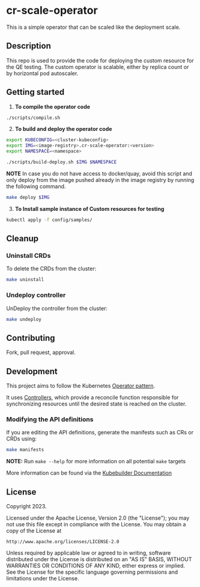 # cr-scale-operator
This is a simple operator that can be scaled like the deployment scale.

## Description
This repo is used to provide the code for deploying the custom resource for the QE testing. The custom operator is scalable, either by replica count or by horizontal pod autoscaler.

## Getting started

1. **To compile the operator code**

```sh
./scripts/compile.sh
```

2. **To build and deploy the operator code**

```sh
export KUBECONFIG=<cluster-kubeconfig>
export IMG=<image-registry>.cr-scale-operator:<version>
export NAMESPACE=<namespace>

./scripts/build-deploy.sh $IMG $NAMESPACE
```

**NOTE** In case you do not have access to docker/quay, avoid this script and only deploy from the image pushed already in the image registry by running the following command.

```sh
make deploy $IMG
```

3. **To Install sample instance of Custom resources for testing**

```sh
kubectl apply -f config/samples/
```

## Cleanup
### Uninstall CRDs
To delete the CRDs from the cluster:

```sh
make uninstall
```

### Undeploy controller
UnDeploy the controller from the cluster:

```sh
make undeploy
```

## Contributing
Fork, pull request, approval.
## Development
This project aims to follow the Kubernetes [Operator pattern](https://kubernetes.io/docs/concepts/extend-kubernetes/operator/).

It uses [Controllers](https://kubernetes.io/docs/concepts/architecture/controller/),
which provide a reconcile function responsible for synchronizing resources until the desired state is reached on the cluster.
### Modifying the API definitions
If you are editing the API definitions, generate the manifests such as CRs or CRDs using:

```sh
make manifests
```


**NOTE:** Run `make --help` for more information on all potential `make` targets

More information can be found via the [Kubebuilder Documentation](https://book.kubebuilder.io/introduction.html)

## License

Copyright 2023.

Licensed under the Apache License, Version 2.0 (the "License");
you may not use this file except in compliance with the License.
You may obtain a copy of the License at

    http://www.apache.org/licenses/LICENSE-2.0

Unless required by applicable law or agreed to in writing, software
distributed under the License is distributed on an "AS IS" BASIS,
WITHOUT WARRANTIES OR CONDITIONS OF ANY KIND, either express or implied.
See the License for the specific language governing permissions and
limitations under the License.

